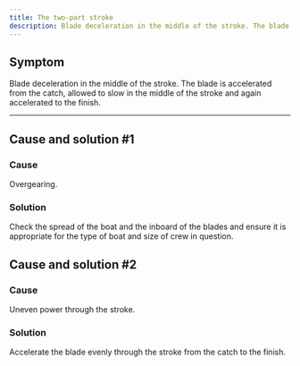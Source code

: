 ```yaml
---
title: The two-part stroke
description: Blade deceleration in the middle of the stroke. The blade is accelerated from the catch, allowed to slow in the middle of the stroke and again accelerated to the finish.
---
```


## Symptom

Blade deceleration in the middle of the stroke. The blade is accelerated from the catch, allowed to slow in the middle of the stroke and again accelerated to the finish.

---

## Cause and solution #1

### Cause

Overgearing.

### Solution

Check the spread of the boat and the inboard of the blades and ensure it is appropriate for the type of boat and size of crew in question.

## Cause and solution #2

### Cause

Uneven power through the stroke.

### Solution

Accelerate the blade evenly through the stroke from the catch to the finish.